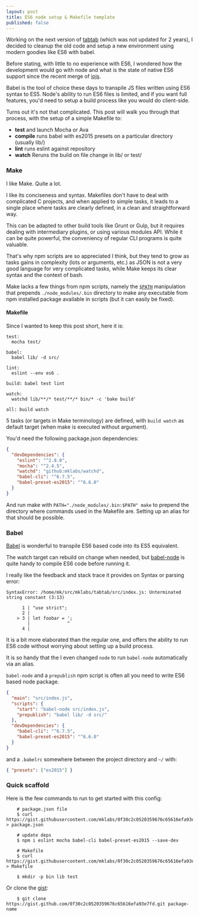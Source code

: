 ```yaml
---
layout: post
title: ES6 node setup & Makefile template
published: false
---
```


Working on the next version of [tabtab][] (which was not updated for 2 years),
I decided to cleanup the old code and setup a new environment using modern
goodies like ES6 with babel.

Before stating, with little to no experience with ES6, I wondered how the
development would go with node and what is the state of native ES6 support
since the recent merge of [iojs][].

Babel is the tool of choice these days to transpile JS files written using ES6
syntax to ES5. Node's ability to run ES6 files is limited, and if you want full
features, you'd need to setup a build process like you would do client-side.

Turns out it's not that complicated. This post will walk you through that
process, with the setup of a simple Makefile to:

- **test** and launch Mocha or Ava
- **compile** runs babel with es2015 presets on a particular directory (usually lib/)
- **lint** runs eslint against repository
- **watch** Reruns the build on file change in lib/ or test/

### Make

I like Make. Quite a lot.

I like its conciseness and syntax. Makefiles don't have to deal with
complicated C projects, and when applied to simple tasks, it leads to a single
place where tasks are clearly defined, in a clean and straightforward way.

This can be adapted to other build tools like Grunt or Gulp, but it requires
dealing with intermediary plugins, or using various modules API. While it can
be quite powerful, the conveniency of regular CLI programs is quite valuable.

That's why npm scripts are so appreciated I think, but they tend to grow as
tasks gains in complexity (lots or arguments, etc.) as JSON is not a very good
language for very complicated tasks, while Make keeps its clear syntax and the
context of bash.

Make lacks a few things from npm scripts, namely the [`$PATH`][] manipulation
that prepends `./node_modules/.bin` directory to make any executable from npm
installed package available in scripts (but it can easily be fixed).

[`$PATH`]: https://www.nczonline.net/blog/2016/03/mimicking-npm-script-in-node-js/

#### Makefile

Since I wanted to keep this post short, here it is:

    test:
      mocha test/

    babel:
      babel lib/ -d src/

    lint:
      eslint --env es6 .

    build: babel test lint

    watch:
      watchd lib/**/* test/**/* bin/* -c 'bake build'

    all: build watch

5 tasks (or targets in Make terminology) are defined, with `build watch` as
default target (when make is executed without argument).

You'd need the following package.json dependencies:

```json
{
  "devDependencies": {
    "eslint": "^2.8.0",
    "mocha": "^2.4.5",
    "watchd": "github:mklabs/watchd",
    "babel-cli": "^6.7.5",
    "babel-preset-es2015": "^6.6.0"
  }
}
```

And run make with `PATH="./node_modules/.bin:$PATH" make` to prepend the
directory where commands used in the Makefile are. Setting up an alias for that
should be possible.

[Mocha]: https://mochajs.org/
[Ava]: https://github.com/sindresorhus/ava
[Babel]: https://babeljs.io/
[visionmedia/watch]: https://github.com/visionmedia/watch
[tabtab]: https://github.com/mklabs/node-tabtab
[iojs]: https://iojs.org/
[babel-node]: http://babeljs.io/docs/usage/cli/#babel-node

### Babel

[Babel][] is wonderful to transpile ES6 based code into its ES5 equivalent.

The watch target can rebuild on change when needed, but [babel-node][] is quite
handy to compile ES6 code before running it.

I really like the feedback and stack trace it provides on Syntax or parsing error:

    SyntaxError: /home/mk/src/mklabs/tabtab/src/index.js: Unterminated string constant (3:13)

          1 | "use strict";
          2 |
        > 3 | let foobar = ';
            |              ^
          4 |

It is a bit more elaborated than the regular one, and offers the ability to run
ES6 code without worrying about setting up a build process.

It is so handy that the I even changed `node` to run `babel-node` automatically via an alias.

`babel-node` and a `prepublish` npm script is often all you need to write ES6
based node package.

```json
{
  "main": "src/index.js",
  "scripts": {
    "start": "babel-node src/index.js",
    "prepublish": "babel lib/ -d src/"
  },
  "devDependencies": {
    "babel-cli": "^6.7.5",
    "babel-preset-es2015": "^6.6.0"
  }
}
```

and a `.babelrc` somewhere between the project directory and `~/` with:

```json
{ "presets": ["es2015"] }
```

### Quick scaffold

Here is the few commands to run to get started with this config:

		# package.json file
		$ curl https://gist.githubusercontent.com/mklabs/0f30c2c0520359676c65616efa93e7fd/raw/ef5327fb557306510b02bd139698c9d2771e057b/package.json > package.json

		# update deps
		$ npm i eslint mocha babel-cli babel-preset-es2015 --save-dev

		# Makefile
		$ curl https://gist.githubusercontent.com/mklabs/0f30c2c0520359676c65616efa93e7fd/raw/28ee0a810f6af96ce7d965c6d776c0ecdd596d0b/Makefile > Makefile

		$ mkdir -p bin lib test

Or clone the [gist]:

		$ git clone https://gist.github.com/0f30c2c0520359676c65616efa93e7fd.git package-name


[gist]: https://gist.github.com/mklabs/0f30c2c0520359676c65616efa93e7fd
